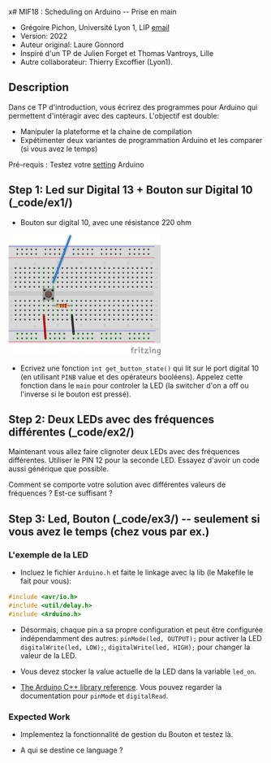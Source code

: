x# MIF18 : Scheduling on Arduino -- Prise en main

  * Grégoire Pichon, Université Lyon 1, LIP [email](mailto:gregoire.pichon@univ-lyon1.fr)
  * Version: 2022
  * Auteur original: Laure Gonnord
  * Inspiré d'un TP de Julien Forget et Thomas Vantroys, Lille
  * Autre collaborateur: Thierry Excoffier (Lyon1).

## Description

Dans ce TP d'introduction, vous écrirez des programmes pour Arduino qui permettent d'intéragir avec des capteurs. L'objectif est double:
* Manipuler la plateforme et la chaine de compilation
* Expétimenter deux variantes de programmation Arduino et les comparer (si vous avez le temps)

Pré-requis : Testez votre [setting](_startup_part1.md) Arduino

## Step 1:  Led sur Digital 13 + Bouton sur Digital 10 (_code/ex1/)

* Bouton sur digital 10, avec une résistance 220 ohm

![Bouton sur Port Digital 10](figs/p-boutonpoussoir_arduino.png)

*  Ecrivez une fonction `int get_button_state()` qui lit sur le port digital 10 (en utilisant `PINB` value et des opérateurs booléens). Appelez cette fonction dans le `main` pour controler la LED (la switcher d'on a off ou l'inverse si le bouton est pressé).

## Step 2: Deux LEDs avec des fréquences différentes (_code/ex2/)

Maintenant vous allez faire clignoter deux LEDs avec des fréquences différentes. Utiliser le PIN 12 pour la seconde LED. Essayez d'avoir un code aussi générique que possible.

Comment se comporte votre solution avec différentes valeurs de fréquences ? Est-ce suffisant ?

## Step 3: Led, Bouton (_code/ex3/) -- seulement si vous avez le temps (chez vous par ex.)

### L'exemple de la LED
* Incluez le fichier `Arduino.h` et faite le linkage avec la lib (le Makefile le fait pour vous):
```C
#include <avr/io.h>
#include <util/delay.h>
#include <Arduino.h>
```

* Désormais, chaque pin a sa propre configuration et peut être configurée indépendamment des autres: `pinMode(led, OUTPUT);` pour activer la LED
`digitalWrite(led, LOW);`,  `digitalWrite(led, HIGH);` pour changer la valeur de la LED.

* Vous devez stocker la value actuelle de la LED dans la variable `led_on`.

* [The Arduino C++ library reference](https://www.arduino.cc/en/Reference/HomePage). Vous pouvez regarder la documentation pour `pinMode` et `digitalRead`.

### Expected Work

* Implementez la fonctionnalité de gestion du Bouton et testez là.

* A qui se destine ce language ?